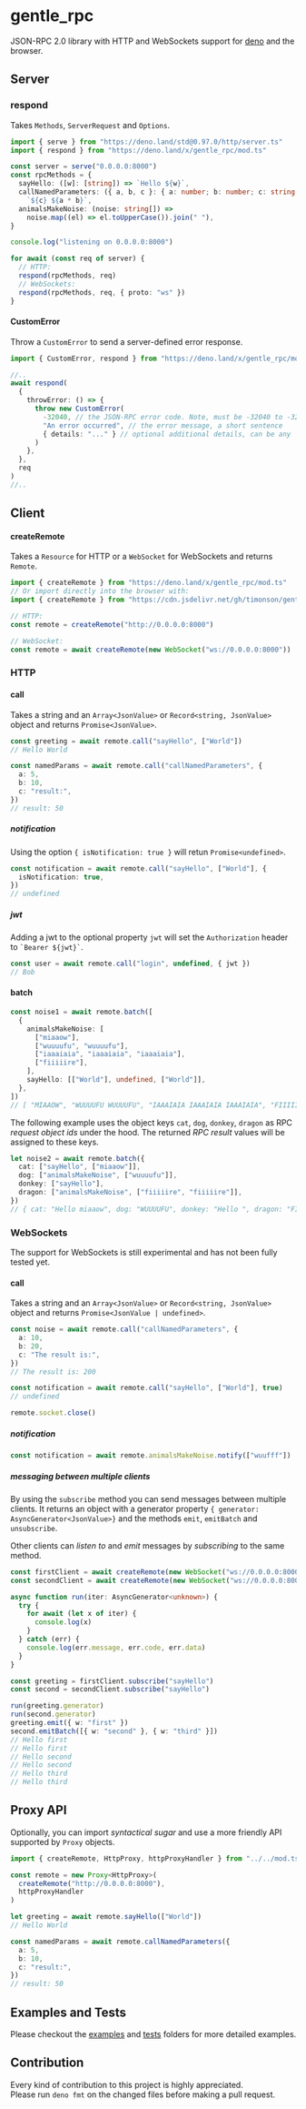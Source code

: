 # gentle_rpc

JSON-RPC 2.0 library with HTTP and WebSockets support for
[deno](https://github.com/denoland/deno) and the browser.

## Server

### respond

Takes `Methods`, `ServerRequest` and `Options`.

```typescript
import { serve } from "https://deno.land/std@0.97.0/http/server.ts"
import { respond } from "https://deno.land/x/gentle_rpc/mod.ts"

const server = serve("0.0.0.0:8000")
const rpcMethods = {
  sayHello: ([w]: [string]) => `Hello ${w}`,
  callNamedParameters: ({ a, b, c }: { a: number; b: number; c: string }) =>
    `${c} ${a * b}`,
  animalsMakeNoise: (noise: string[]) =>
    noise.map((el) => el.toUpperCase()).join(" "),
}

console.log("listening on 0.0.0.0:8000")

for await (const req of server) {
  // HTTP:
  respond(rpcMethods, req)
  // WebSockets:
  respond(rpcMethods, req, { proto: "ws" })
}
```

#### CustomError

Throw a `CustomError` to send a server-defined error response.

```typescript
import { CustomError, respond } from "https://deno.land/x/gentle_rpc/mod.ts"

//..
await respond(
  {
    throwError: () => {
      throw new CustomError(
        -32040, // the JSON-RPC error code. Note, must be -32040 to -32099
        "An error occurred", // the error message, a short sentence
        { details: "..." } // optional additional details, can be any `JsonValue`
      )
    },
  },
  req
)
//..
```

## Client

#### createRemote

Takes a `Resource` for HTTP or a `WebSocket` for WebSockets and returns
`Remote`.

```typescript
import { createRemote } from "https://deno.land/x/gentle_rpc/mod.ts"
// Or import directly into the browser with:
import { createRemote } from "https://cdn.jsdelivr.net/gh/timonson/gentle_rpc@v2.8/client/dist/remote.js"

// HTTP:
const remote = createRemote("http://0.0.0.0:8000")

// WebSocket:
const remote = await createRemote(new WebSocket("ws://0.0.0.0:8000"))
```

### HTTP

#### call

Takes a string and an `Array<JsonValue>` or `Record<string, JsonValue>` object
and returns `Promise<JsonValue>`.

```typescript
const greeting = await remote.call("sayHello", ["World"])
// Hello World

const namedParams = await remote.call("callNamedParameters", {
  a: 5,
  b: 10,
  c: "result:",
})
// result: 50
```

##### notification

Using the option `{ isNotification: true }` will retun `Promise<undefined>`.

```typescript
const notification = await remote.call("sayHello", ["World"], {
  isNotification: true,
})
// undefined
```

##### jwt

Adding a jwt to the optional property `jwt` will set the `Authorization` header
to `` `Bearer ${jwt}` ``.

```typescript
const user = await remote.call("login", undefined, { jwt })
// Bob
```

#### batch

```typescript
const noise1 = await remote.batch([
  {
    animalsMakeNoise: [
      ["miaaow"],
      ["wuuuufu", "wuuuufu"],
      ["iaaaiaia", "iaaaiaia", "iaaaiaia"],
      ["fiiiiire"],
    ],
    sayHello: [["World"], undefined, ["World"]],
  },
])
// [ "MIAAOW", "WUUUUFU WUUUUFU", "IAAAIAIA IAAAIAIA IAAAIAIA", "FIIIIIRE", "Hello World", "Hello ", "Hello World" ]
```

The following example uses the object keys `cat`, `dog`, `donkey`, `dragon` as
RPC _request object ids_ under the hood. The returned _RPC result_ values will
be assigned to these keys.

```typescript
let noise2 = await remote.batch({
  cat: ["sayHello", ["miaaow"]],
  dog: ["animalsMakeNoise", ["wuuuufu"]],
  donkey: ["sayHello"],
  dragon: ["animalsMakeNoise", ["fiiiiire", "fiiiiire"]],
})
// { cat: "Hello miaaow", dog: "WUUUUFU", donkey: "Hello ", dragon: "FIIIIIRE FIIIIIRE" }
```

### WebSockets

The support for WebSockets is still experimental and has not been fully tested
yet.

#### call

Takes a string and an `Array<JsonValue>` or `Record<string, JsonValue>` object
and returns `Promise<JsonValue | undefined>`.

```typescript
const noise = await remote.call("callNamedParameters", {
  a: 10,
  b: 20,
  c: "The result is:",
})
// The result is: 200

const notification = await remote.call("sayHello", ["World"], true)
// undefined

remote.socket.close()
```

##### notification

```typescript
const notification = await remote.animalsMakeNoise.notify(["wuufff"])
```

##### messaging between multiple clients

By using the `subscribe` method you can send messages between multiple clients.
It returns an object with a generator property
`{ generator: AsyncGenerator<JsonValue>}` and the methods `emit`, `emitBatch`
and `unsubscribe`.

Other clients can _listen to_ and _emit_ messages by _subscribing_ to the same
method.

```typescript
const firstClient = await createRemote(new WebSocket("ws://0.0.0.0:8000"))
const secondClient = await createRemote(new WebSocket("ws://0.0.0.0:8000"))

async function run(iter: AsyncGenerator<unknown>) {
  try {
    for await (let x of iter) {
      console.log(x)
    }
  } catch (err) {
    console.log(err.message, err.code, err.data)
  }
}

const greeting = firstClient.subscribe("sayHello")
const second = secondClient.subscribe("sayHello")

run(greeting.generator)
run(second.generator)
greeting.emit({ w: "first" })
second.emitBatch([{ w: "second" }, { w: "third" }])
// Hello first
// Hello first
// Hello second
// Hello second
// Hello third
// Hello third
```

## Proxy API

Optionally, you can import _syntactical sugar_ and use a more friendly API
supported by `Proxy` objects.

```typescript
import { createRemote, HttpProxy, httpProxyHandler } from "../../mod.ts"

const remote = new Proxy<HttpProxy>(
  createRemote("http://0.0.0.0:8000"),
  httpProxyHandler
)

let greeting = await remote.sayHello(["World"])
// Hello World

const namedParams = await remote.callNamedParameters({
  a: 5,
  b: 10,
  c: "result:",
})
// result: 50
```

## Examples and Tests

Please checkout the
[examples](https://github.com/timonson/gentle_rpc/tree/master/examples) and
[tests](https://github.com/timonson/gentle_rpc/tree/master/tests) folders for
more detailed examples.

## Contribution

Every kind of contribution to this project is highly appreciated.\
Please run `deno fmt` on the changed files before making a pull request.
